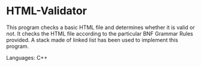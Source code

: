 # HTML-Validator
This program checks a basic HTML file and determines whether it is valid or not. It checks the HTML file according to the particular BNF Grammar Rules provided. A stack made of linked list has been used to implement this program.

Languages: C++
